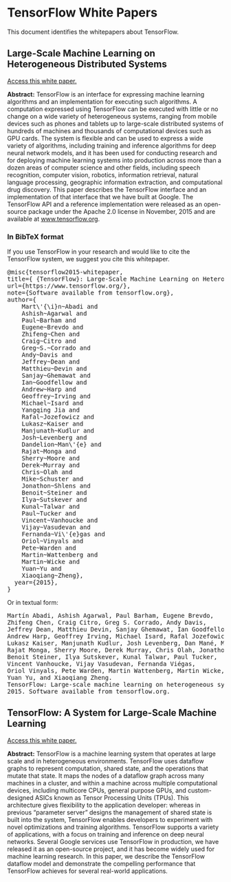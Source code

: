 # TensorFlow White Papers

This document identifies the whitepapers about TensorFlow.

## Large-Scale Machine Learning on Heterogeneous Distributed Systems

[Access this white paper.](https://static.googleusercontent.com/media/research.google.com/en//pubs/archive/45166.pdf)

**Abstract:** TensorFlow is an interface for expressing machine learning
algorithms and an implementation for executing such algorithms.
A computation expressed using TensorFlow can be
executed with little or no change on a wide variety of heterogeneous
systems, ranging from mobile devices such as phones
and tablets up to large-scale distributed systems of hundreds
of machines and thousands of computational devices such as
GPU cards. The system is flexible and can be used to express
a wide variety of algorithms, including training and inference
algorithms for deep neural network models, and it has been
used for conducting research and for deploying machine learning
systems into production across more than a dozen areas of
computer science and other fields, including speech recognition,
computer vision, robotics, information retrieval, natural
language processing, geographic information extraction, and
computational drug discovery. This paper describes the TensorFlow
interface and an implementation of that interface that
we have built at Google. The TensorFlow API and a reference
implementation were released as an open-source package under
the Apache 2.0 license in November, 2015 and are available at
www.tensorflow.org.


### In BibTeX format

If you use TensorFlow in your research and would like to cite the TensorFlow
system, we suggest you cite this whitepaper.

<pre>
@misc{tensorflow2015-whitepaper,
title={ {TensorFlow}: Large-Scale Machine Learning on Heterogeneous Systems},
url={https://www.tensorflow.org/},
note={Software available from tensorflow.org},
author={
    Mart\'{\i}n~Abadi and
    Ashish~Agarwal and
    Paul~Barham and
    Eugene~Brevdo and
    Zhifeng~Chen and
    Craig~Citro and
    Greg~S.~Corrado and
    Andy~Davis and
    Jeffrey~Dean and
    Matthieu~Devin and
    Sanjay~Ghemawat and
    Ian~Goodfellow and
    Andrew~Harp and
    Geoffrey~Irving and
    Michael~Isard and
    Yangqing Jia and
    Rafal~Jozefowicz and
    Lukasz~Kaiser and
    Manjunath~Kudlur and
    Josh~Levenberg and
    Dandelion~Man\'{e} and
    Rajat~Monga and
    Sherry~Moore and
    Derek~Murray and
    Chris~Olah and
    Mike~Schuster and
    Jonathon~Shlens and
    Benoit~Steiner and
    Ilya~Sutskever and
    Kunal~Talwar and
    Paul~Tucker and
    Vincent~Vanhoucke and
    Vijay~Vasudevan and
    Fernanda~Vi\'{e}gas and
    Oriol~Vinyals and
    Pete~Warden and
    Martin~Wattenberg and
    Martin~Wicke and
    Yuan~Yu and
    Xiaoqiang~Zheng},
  year={2015},
}
</pre>

Or in textual form:

<pre>
Martín Abadi, Ashish Agarwal, Paul Barham, Eugene Brevdo,
Zhifeng Chen, Craig Citro, Greg S. Corrado, Andy Davis,
Jeffrey Dean, Matthieu Devin, Sanjay Ghemawat, Ian Goodfellow,
Andrew Harp, Geoffrey Irving, Michael Isard, Rafal Jozefowicz, Yangqing Jia,
Lukasz Kaiser, Manjunath Kudlur, Josh Levenberg, Dan Mané, Mike Schuster,
Rajat Monga, Sherry Moore, Derek Murray, Chris Olah, Jonathon Shlens,
Benoit Steiner, Ilya Sutskever, Kunal Talwar, Paul Tucker,
Vincent Vanhoucke, Vijay Vasudevan, Fernanda Viégas,
Oriol Vinyals, Pete Warden, Martin Wattenberg, Martin Wicke,
Yuan Yu, and Xiaoqiang Zheng.
TensorFlow: Large-scale machine learning on heterogeneous systems,
2015. Software available from tensorflow.org.
</pre>



## TensorFlow: A System for Large-Scale Machine Learning

[Access this white paper.](https://www.usenix.org/system/files/conference/osdi16/osdi16-abadi.pdf)

**Abstract:** TensorFlow is a machine learning system that operates at
large scale and in heterogeneous environments. TensorFlow
uses dataflow graphs to represent computation,
shared state, and the operations that mutate that state. It
maps the nodes of a dataflow graph across many machines
in a cluster, and within a machine across multiple computational
devices, including multicore CPUs, general purpose
GPUs, and custom-designed ASICs known as
Tensor Processing Units (TPUs). This architecture gives
flexibility to the application developer: whereas in previous
“parameter server” designs the management of shared
state is built into the system, TensorFlow enables developers
to experiment with novel optimizations and training algorithms.
TensorFlow supports a variety of applications,
with a focus on training and inference on deep neural networks.
Several Google services use TensorFlow in production,
we have released it as an open-source project, and
it has become widely used for machine learning research.
In this paper, we describe the TensorFlow dataflow model
and demonstrate the compelling performance that TensorFlow
achieves for several real-world applications.

